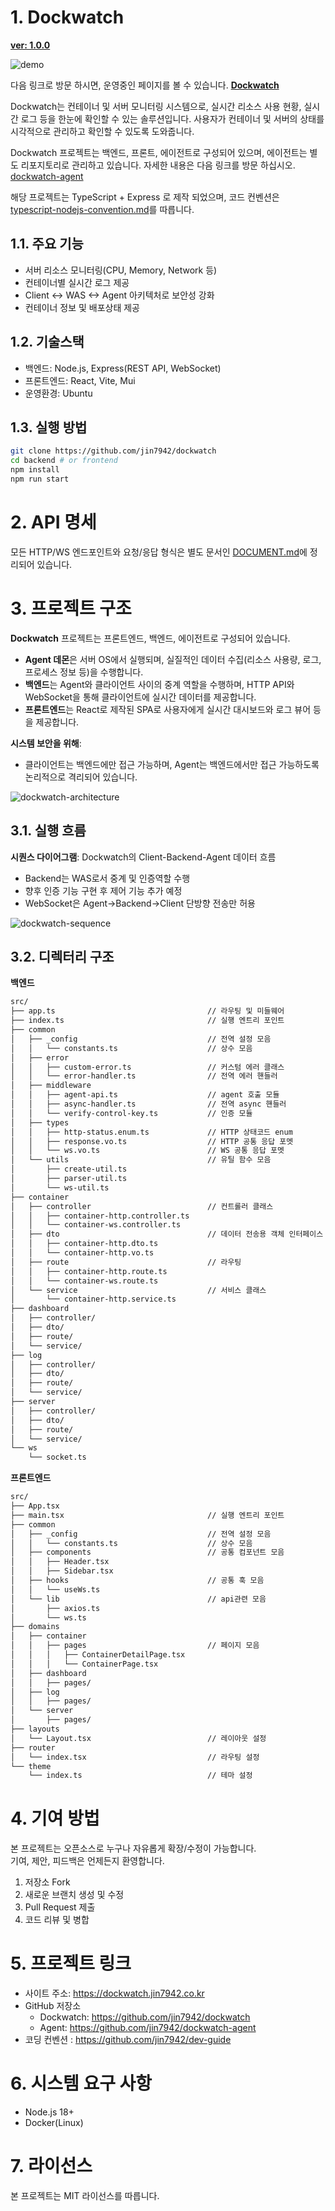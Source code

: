 # 1. Dockwatch

**[ver: 1.0.0](https://github.com/jin7942/dockwatch/releases/tag/v1.0.0)**

![demo](./img/dockwatch-demo.PNG)

다음 링크로 방문 하시면, 운영중인 페이지를 볼 수 있습니다. [**Dockwatch**](https://dockwatch.jin7942.co.kr)

Dockwatch는 컨테이너 및 서버 모니터링 시스템으로, 실시간 리소스 사용 현황, 실시간 로그 등을 한눈에 확인할 수 있는 솔루션입니다. 사용자가 컨테이너 및 서버의 상태를 시각적으로 관리하고 확인할 수 있도록 도와줍니다.

Dockwatch 프로젝트는 백엔드, 프론트, 에이전트로 구성되어 있으며, 에이전트는 별도 리포지토리로 관리하고 있습니다. 자세한 내용은 다음 링크를 방문 하십시오. [dockwatch-agent](https://github.com/jin7942/dockwatch-agent)

해당 프로젝트는 TypeScript + Express 로 제작 되었으며, 코드 컨벤션은 [typescript-nodejs-convention.md](https://github.com/jin7942/dev-guide/blob/main/typescript-nodejs-convention.md)를 따릅니다.

## 1.1. 주요 기능

-   서버 리소스 모니터링(CPU, Memory, Network 등)
-   컨테이너별 실시간 로그 제공
-   Client <-> WAS <-> Agent 아키텍처로 보안성 강화
-   컨테이너 정보 및 배포상태 제공

## 1.2. 기술스택

-   백엔드: Node.js, Express(REST API, WebSocket)
-   프론트엔드: React, Vite, Mui
-   운영환경: Ubuntu

## 1.3. 실행 방법

```bash
git clone https://github.com/jin7942/dockwatch
cd backend # or frontend
npm install
npm run start
```

# 2. API 명세

모든 HTTP/WS 엔드포인트와 요청/응답 형식은 별도 문서인 [DOCUMENT.md](https://github.com/jin7942/dockwatch-agent/DOCUMENT.md)에 정리되어 있습니다.

# 3. 프로젝트 구조

**Dockwatch** 프로젝트는 프론트엔드, 백엔드, 에이전트로 구성되어 있습니다.

-   **Agent 데몬**은 서버 OS에서 실행되며, 실질적인 데이터 수집(리소스 사용량, 로그, 프로세스 정보 등)을 수행합니다.
-   **백엔드**는 Agent와 클라이언트 사이의 중계 역할을 수행하며, HTTP API와 WebSocket을 통해 클라이언트에 실시간 데이터를 제공합니다.
-   **프론트엔드**는 React로 제작된 SPA로 사용자에게 실시간 대시보드와 로그 뷰어 등을 제공합니다.

**시스템 보안을 위해**:

-   클라이언트는 백엔드에만 접근 가능하며, Agent는 백엔드에서만 접근 가능하도록 논리적으로 격리되어 있습니다.

![dockwatch-architecture](./img/dockwatch-architecture.png)

## 3.1. 실행 흐름

**시퀀스 다이어그램**: Dockwatch의 Client-Backend-Agent 데이터 흐름

-   Backend는 WAS로서 중계 및 인증역할 수행
-   향후 인증 기능 구현 후 제어 기능 추가 예정
-   WebSocket은 Agent->Backend->Client 단방향 전송만 허용

![dockwatch-sequence](./img/dockwatch-sequence.png)

## 3.2. 디렉터리 구조

**백엔드**

```bash
src/
├── app.ts                                  // 라우팅 및 미들웨어
├── index.ts                                // 실행 엔트리 포인트
├── common
│   ├── _config                             // 전역 설정 모음
│   │   └── constants.ts                    // 상수 모음
│   ├── error
│   │   ├── custom-error.ts                 // 커스텀 에러 클래스
│   │   └── error-handler.ts                // 전역 에러 핸들러
│   ├── middleware
│   │   ├── agent-api.ts                    // agent 호출 모듈
│   │   ├── async-handler.ts                // 전역 async 핸들러
│   │   └── verify-control-key.ts           // 인증 모듈
│   ├── types
│   │   ├── http-status.enum.ts             // HTTP 상태코드 enum
│   │   ├── response.vo.ts                  // HTTP 공통 응답 포멧
│   │   └── ws.vo.ts                        // WS 공통 응답 포멧
│   └── utils                               // 유틸 함수 모음
│       ├── create-util.ts
│       ├── parser-util.ts
│       └── ws-util.ts
├── container
│   ├── controller                          // 컨트롤러 클래스
│   │   ├── container-http.controller.ts
│   │   └── container-ws.controller.ts
│   ├── dto                                 // 데이터 전송용 객체 인터페이스
│   │   ├── container-http.dto.ts
│   │   └── container-http.vo.ts
│   ├── route                               // 라우팅
│   │   ├── container-http.route.ts
│   │   └── container-ws.route.ts
│   └── service                             // 서비스 클래스
│       └── container-http.service.ts
├── dashboard
│   ├── controller/
│   ├── dto/
│   ├── route/
│   └── service/
├── log
│   ├── controller/
│   ├── dto/
│   ├── route/
│   └── service/
├── server
│   ├── controller/
│   ├── dto/
│   ├── route/
│   └── service/
└── ws
    └── socket.ts
```

**프론트엔드**

```bash
src/
├── App.tsx
├── main.tsx                                // 실행 엔트리 포인트
├── common
│   ├── _config                             // 전역 설정 모음
│   │   └── constants.ts                    // 상수 모음
│   ├── components                          // 공통 컴포넌트 모음
│   │   ├── Header.tsx
│   │   ├── Sidebar.tsx
│   ├── hooks                               // 공통 훅 모음
│   │   └── useWs.ts
│   └── lib                                 // api관련 모음
│       ├── axios.ts
│       └── ws.ts
├── domains
│   ├── container
│   │   ├── pages                           // 페이지 모음
│   │   │   ├── ContainerDetailPage.tsx
│   │   │   └── ContainerPage.tsx
│   ├── dashboard
│   │   ├── pages/
│   ├── log
│   │   ├── pages/
│   └── server
│       ├── pages/
├── layouts
│   └── Layout.tsx                          // 레이아웃 설정
├── router
│   └── index.tsx                           // 라우팅 설정
└── theme
    └── index.ts                            // 테마 설정

```

# 4. 기여 방법

본 프로젝트는 오픈소스로 누구나 자유롭게 확장/수정이 가능합니다.  
기여, 제안, 피드백은 언제든지 환영합니다.

1. 저장소 Fork
2. 새로운 브랜치 생성 및 수정
3. Pull Request 제출
4. 코드 리뷰 및 병합

# 5. 프로젝트 링크

-   사이트 주소: https://dockwatch.jin7942.co.kr
-   GitHub 저장소
    -   Dockwatch: https://github.com/jin7942/dockwatch
    -   Agent: https://github.com/jin7942/dockwatch-agent
-   코딩 컨벤션 : https://github.com/jin7942/dev-guide

# 6. 시스템 요구 사항

-   Node.js 18+
-   Docker(Linux)

# 7. 라이선스

본 프로젝트는 MIT 라이선스를 따릅니다.
